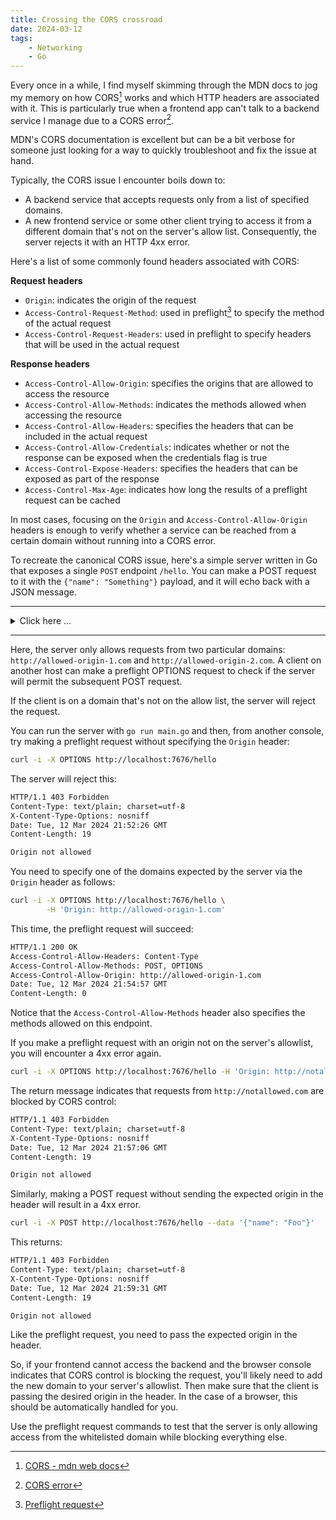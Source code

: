 ```yaml
---
title: Crossing the CORS crossroad
date: 2024-03-12
tags:
    - Networking
    - Go
---
```


Every once in a while, I find myself skimming through the MDN docs to jog my memory on how
CORS[^1] works and which HTTP headers are associated with it. This is particularly true when
a frontend app can't talk to a backend service I manage due to a CORS error[^2].

MDN's CORS documentation is excellent but can be a bit verbose for someone just looking for
a way to quickly troubleshoot and fix the issue at hand.

Typically, the CORS issue I encounter boils down to:

-   A backend service that accepts requests only from a list of specified domains.
-   A new frontend service or some other client trying to access it from a different domain
    that's not on the server's allow list. Consequently, the server rejects it with an HTTP
    4xx error.

Here's a list of some commonly found headers associated with CORS:

**Request headers**

-   `Origin`: indicates the origin of the request
-   `Access-Control-Request-Method`: used in preflight[^3] to specify the method of the
    actual request
-   `Access-Control-Request-Headers`: used in preflight to specify headers that will be used
    in the actual request

**Response headers**

-   `Access-Control-Allow-Origin`: specifies the origins that are allowed to access the
    resource
-   `Access-Control-Allow-Methods`: indicates the methods allowed when accessing the
    resource
-   `Access-Control-Allow-Headers`: specifies the headers that can be included in the actual
    request
-   `Access-Control-Allow-Credentials`: indicates whether or not the response can be exposed
    when the credentials flag is true
-   `Access-Control-Expose-Headers`: specifies the headers that can be exposed as part of
    the response
-   `Access-Control-Max-Age`: indicates how long the results of a preflight request can be
    cached

In most cases, focusing on the `Origin` and `Access-Control-Allow-Origin` headers is enough
to verify whether a service can be reached from a certain domain without running into a CORS
error.

To recreate the canonical CORS issue, here's a simple server written in Go that exposes a
single `POST` endpoint `/hello`. You can make a POST request to it with the
`{"name": "Something"}` payload, and it will echo back with a JSON message.

---

<details>

<summary>Click here ...</summary>

```go
// main.go
package main

import (
    "encoding/json"
    "fmt"
    "net/http"
)

// Person struct to parse the input JSON.
type Person struct {
    Name string `json:"name"`
}

// helloNameHandler responds with "Hello {name}".
func helloNameHandler(w http.ResponseWriter, r *http.Request) {
    if r.Method != "POST" {
        http.Error(w, "Only POST method is allowed", http.StatusMethodNotAllowed)
        return
    }

    var p Person
    if err := json.NewDecoder(r.Body).Decode(&p); err != nil {
        http.Error(w, err.Error(), http.StatusBadRequest)
        return
    }

    response := fmt.Sprintf("Hello %s", p.Name)
    w.Header().Set("Content-Type", "application/json")
    json.NewEncoder(w).Encode(map[string]string{"message": response})
}

// corsMiddleware adds CORS headers to the response.
func corsMiddleware(next http.Handler) http.Handler {
    return http.HandlerFunc(func(w http.ResponseWriter, r *http.Request) {
        allowedOrigins := map[string]bool{
            "http://allowed-origin-1.com": true,
            "http://allowed-origin-2.com": true,
        }

        origin := r.Header.Get("Origin")
        if _, ok := allowedOrigins[origin]; ok {
            w.Header().Set("Access-Control-Allow-Origin", origin)
        } else {
            // Optional: Handle not allowed origin, e.g., by returning an error.
            http.Error(w, "Origin not allowed", http.StatusForbidden)
            return
        }

        w.Header().Set("Access-Control-Allow-Methods", "POST, OPTIONS")
        w.Header().Set("Access-Control-Allow-Headers", "Content-Type")

        // Handle preflight request.
        if r.Method == "OPTIONS" {
            w.WriteHeader(http.StatusOK)
            return
        }

        next.ServeHTTP(w, r)
    })
}

func main() {
    mux := http.NewServeMux()
    mux.Handle("/hello", corsMiddleware(http.HandlerFunc(helloNameHandler)))

    fmt.Println("Server is running on http://localhost:7676")
    http.ListenAndServe(":7676", mux)
}
```

</details>

---

Here, the server only allows requests from two particular domains:
`http://allowed-origin-1.com` and `http://allowed-origin-2.com`. A client on another host
can make a preflight OPTIONS request to check if the server will permit the subsequent POST
request.

If the client is on a domain that's not on the allow list, the server will reject the
request.

You can run the server with `go run main.go` and then, from another console, try making a
preflight request without specifying the `Origin` header:

```sh
curl -i -X OPTIONS http://localhost:7676/hello
```

The server will reject this:

```txt
HTTP/1.1 403 Forbidden
Content-Type: text/plain; charset=utf-8
X-Content-Type-Options: nosniff
Date: Tue, 12 Mar 2024 21:52:26 GMT
Content-Length: 19

Origin not allowed
```

You need to specify one of the domains expected by the server via the `Origin` header as
follows:

```sh
curl -i -X OPTIONS http://localhost:7676/hello \
        -H 'Origin: http://allowed-origin-1.com'
```

This time, the preflight request will succeed:

```txt
HTTP/1.1 200 OK
Access-Control-Allow-Headers: Content-Type
Access-Control-Allow-Methods: POST, OPTIONS
Access-Control-Allow-Origin: http://allowed-origin-1.com
Date: Tue, 12 Mar 2024 21:54:57 GMT
Content-Length: 0
```

Notice that the `Access-Control-Allow-Methods` header also specifies the methods allowed on
this endpoint.

If you make a preflight request with an origin not on the server's allowlist, you will
encounter a 4xx error again.

```sh
curl -i -X OPTIONS http://localhost:7676/hello -H 'Origin: http://notallowed.com'
```

The return message indicates that requests from `http://notallowed.com` are blocked by CORS
control:

```txt
HTTP/1.1 403 Forbidden
Content-Type: text/plain; charset=utf-8
X-Content-Type-Options: nosniff
Date: Tue, 12 Mar 2024 21:57:06 GMT
Content-Length: 19

Origin not allowed
```

Similarly, making a POST request without sending the expected origin in the header will
result in a 4xx error.

```sh
curl -i -X POST http://localhost:7676/hello --data '{"name": "Foo"}'
```

This returns:

```txt
HTTP/1.1 403 Forbidden
Content-Type: text/plain; charset=utf-8
X-Content-Type-Options: nosniff
Date: Tue, 12 Mar 2024 21:59:31 GMT
Content-Length: 19

Origin not allowed
```

Like the preflight request, you need to pass the expected origin in the header.

So, if your frontend cannot access the backend and the browser console indicates that CORS
control is blocking the request, you'll likely need to add the new domain to your server's
allowlist. Then make sure that the client is passing the desired origin in the header. In
the case of a browser, this should be automatically handled for you.

Use the preflight request commands to test that the server is only allowing access from the
whitelisted domain while blocking everything else.

[^1]: [CORS - mdn web docs](https://developer.mozilla.org/en-US/docs/Web/HTTP/CORS)
[^2]: [CORS error](https://developer.mozilla.org/en-US/docs/Web/HTTP/CORS/Errors)
[^3]:
    [Preflight request](https://developer.mozilla.org/en-US/docs/Glossary/Preflight_request)
